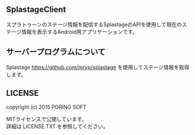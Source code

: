 ## SplastageClient

スプラトゥーンのステージ情報を配信するSplastageのAPIを使用して現在のステージ情報を表示するAndroid用アプリケーションです。

## サーバープログラムについて

Splastage https://github.com/mryp/splastage
を使用してステージ情報を取得します。

## LICENSE

copyright (c) 2015 PORING SOFT  

MITライセンスで公開しています。  
詳細は LICENSE.TXT を参照してください。
